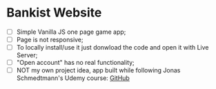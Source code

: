 # Bankist Website
- [ ] Simple Vanilla JS one page game app;
- [ ] Page is not responsive;
- [ ] To locally install/use it just donwload the code and open it with Live Server;
- [ ] "Open account" has no real functionality;
- [ ] NOT my own project idea, app built while following Jonas Schmedtmann's Udemy course: [GitHub](https://github.com/jonasschmedtmann)
